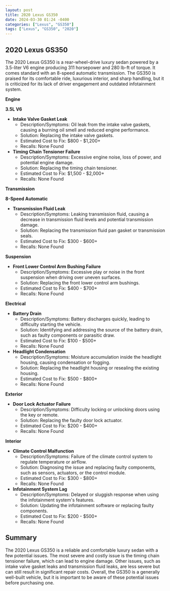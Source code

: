 ```yaml
---
layout: post
title: 2020 Lexus GS350
date: 2024-03-30 01:24 -0400
categories: ["Lexus", "GS350"]
tags: ["Lexus", "GS350", "2020"]
---
```

## 2020 Lexus GS350

The 2020 Lexus GS350 is a rear-wheel-drive luxury sedan powered by a 3.5-liter V6 engine producing 311 horsepower and 280 lb-ft of torque. It comes standard with an 8-speed automatic transmission. The GS350 is praised for its comfortable ride, luxurious interior, and sharp handling, but it is criticized for its lack of driver engagement and outdated infotainment system.

**Engine**

**3.5L V6**

* **Intake Valve Gasket Leak**
    * Description/Symptoms: Oil leak from the intake valve gaskets, causing a burning oil smell and reduced engine performance.
    * Solution: Replacing the intake valve gaskets.
    * Estimated Cost to Fix: $800 - $1,200+
    * Recalls: None Found
* **Timing Chain Tensioner Failure**
    * Description/Symptoms: Excessive engine noise, loss of power, and potential engine damage.
    * Solution: Replacing the timing chain tensioner.
    * Estimated Cost to Fix: $1,500 - $2,000+
    * Recalls: None Found

**Transmission**

**8-Speed Automatic**

* **Transmission Fluid Leak**
    * Description/Symptoms: Leaking transmission fluid, causing a decrease in transmission fluid levels and potential transmission damage.
    * Solution: Replacing the transmission fluid pan gasket or transmission seals.
    * Estimated Cost to Fix: $300 - $600+
    * Recalls: None Found

**Suspension**

* **Front Lower Control Arm Bushing Failure**
    * Description/Symptoms: Excessive play or noise in the front suspension when driving over uneven surfaces.
    * Solution: Replacing the front lower control arm bushings.
    * Estimated Cost to Fix: $400 - $700+
    * Recalls: None Found

**Electrical**

* **Battery Drain**
    * Description/Symptoms: Battery discharges quickly, leading to difficulty starting the vehicle.
    * Solution: Identifying and addressing the source of the battery drain, such as faulty components or parasitic draw.
    * Estimated Cost to Fix: $100 - $500+
    * Recalls: None Found
* **Headlight Condensation**
    * Description/Symptoms: Moisture accumulation inside the headlight housing, causing condensation or fogging.
    * Solution: Replacing the headlight housing or resealing the existing housing.
    * Estimated Cost to Fix: $500 - $800+
    * Recalls: None Found

**Exterior**

* **Door Lock Actuator Failure**
    * Description/Symptoms: Difficulty locking or unlocking doors using the key or remote.
    * Solution: Replacing the faulty door lock actuator.
    * Estimated Cost to Fix: $200 - $400+
    * Recalls: None Found

**Interior**

* **Climate Control Malfunction**
    * Description/Symptoms: Failure of the climate control system to regulate temperature or airflow.
    * Solution: Diagnosing the issue and replacing faulty components, such as sensors, actuators, or the control module.
    * Estimated Cost to Fix: $300 - $800+
    * Recalls: None Found
* **Infotainment System Lag**
    * Description/Symptoms: Delayed or sluggish response when using the infotainment system's features.
    * Solution: Updating the infotainment software or replacing faulty components.
    * Estimated Cost to Fix: $200 - $500+
    * Recalls: None Found

## Summary

The 2020 Lexus GS350 is a reliable and comfortable luxury sedan with a few potential issues. The most severe and costly issue is the timing chain tensioner failure, which can lead to engine damage. Other issues, such as intake valve gasket leaks and transmission fluid leaks, are less severe but can still result in significant repair costs. Overall, the GS350 is a generally well-built vehicle, but it is important to be aware of these potential issues before purchasing one.
